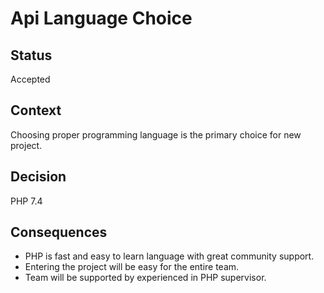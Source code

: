 # Api Language Choice

## Status

Accepted

## Context

Choosing proper programming language is the primary choice for new project.

## Decision

PHP 7.4

## Consequences

- PHP is fast and easy to learn language with great community support.
- Entering the project will be easy for the entire team.
- Team will be supported by experienced in PHP supervisor.